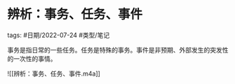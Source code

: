 # 辨析：事务、任务、事件


tags: #日期/2022-07-24 #类型/笔记 

事务是指日常的一些任务。任务是特殊的事务。事件是非预期、外部发生的突发性的一次性的事情。

![[辨析：事务、任务、事件.m4a]]